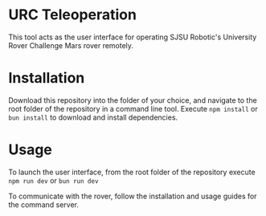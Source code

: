 # URC Teleoperation
This tool acts as the user interface for operating SJSU Robotic's University Rover Challenge Mars rover remotely. 

# Installation

Download this repository into the folder of your choice, and navigate to the root folder of the repository in a command line tool.
Execute `npm install` or `bun install` to download and install dependencies.

# Usage

To launch the user interface, from the root folder of the repository execute `npm run dev` or `bun run dev`

To communicate with the rover, follow the installation and usage guides for the command server.
